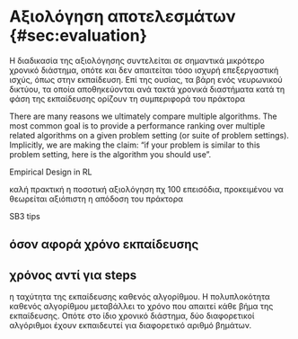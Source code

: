 #  Αξιολόγηση αποτελεσμάτων {#sec:evaluation}

Η διαδικασία της αξιολόγησης συντελείται σε σημαντικά μικρότερο χρονικό
διάστημα, οπότε και δεν απαιτείται τόσο ισχυρή επεξεργαστική ισχύς, όπως στην
εκπαίδευση. Επί της ουσίας, τα βάρη ενός νευρωνικού δικτύου, τα οποία
αποθηκεύονται ανά τακτά χρονικά διαστήματα κατά τη φάση της εκπαίδευσης ορίζουν
τη συμπεριφορά του πράκτορα

There are many reasons we ultimately compare multiple algorithms. The most common
goal is to provide a performance ranking over multiple related algorithms on a given problem
setting (or suite of problem settings). Implicitly, we are making the claim: “if your problem
is similar to this problem setting, here is the algorithm you should use”.

Empirical Design in RL

καλή πρακτική η ποσοτική αξιολόγηση πχ 100 επεισόδια, προκειμένου να θεωρείται αξιόπιστη η απόδοση του πράκτορα

SB3 tips

## όσον αφορά χρόνο εκπαίδευσης

## χρόνος αντί για steps

η ταχύτητα της εκπαίδευσης
καθενός αλγορίθμου. Η πολυπλοκότητα καθενός αλγορίθμου μεταβάλλει το
χρόνο που απαιτεί κάθε βήμα της εκπαίδευσης. Οπότε στο ίδιο χρονικό
διάστημα, δύο διαφορετικοί αλγόριθμοι έχουν εκπαιδευτεί για διαφορετικό
αριθμό βημάτων.
